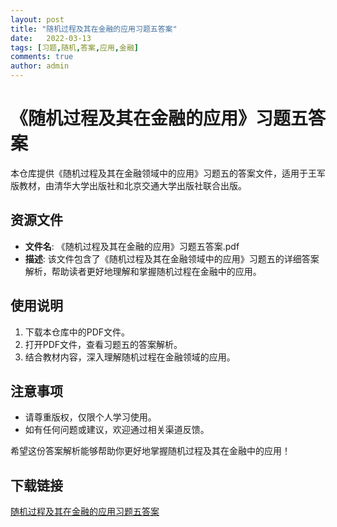 ```yaml
---
layout: post
title: "随机过程及其在金融的应用习题五答案"
date:   2022-03-13
tags: [习题,随机,答案,应用,金融]
comments: true
author: admin
---
```

# 《随机过程及其在金融的应用》习题五答案

本仓库提供《随机过程及其在金融领域中的应用》习题五的答案文件，适用于王军版教材，由清华大学出版社和北京交通大学出版社联合出版。

## 资源文件

- **文件名**: 《随机过程及其在金融的应用》习题五答案.pdf
- **描述**: 该文件包含了《随机过程及其在金融领域中的应用》习题五的详细答案解析，帮助读者更好地理解和掌握随机过程在金融中的应用。

## 使用说明

1. 下载本仓库中的PDF文件。
2. 打开PDF文件，查看习题五的答案解析。
3. 结合教材内容，深入理解随机过程在金融领域的应用。

## 注意事项

- 请尊重版权，仅限个人学习使用。
- 如有任何问题或建议，欢迎通过相关渠道反馈。

希望这份答案解析能够帮助你更好地掌握随机过程及其在金融中的应用！

## 下载链接

[随机过程及其在金融的应用习题五答案](https://pan.quark.cn/s/6fb83117041d)